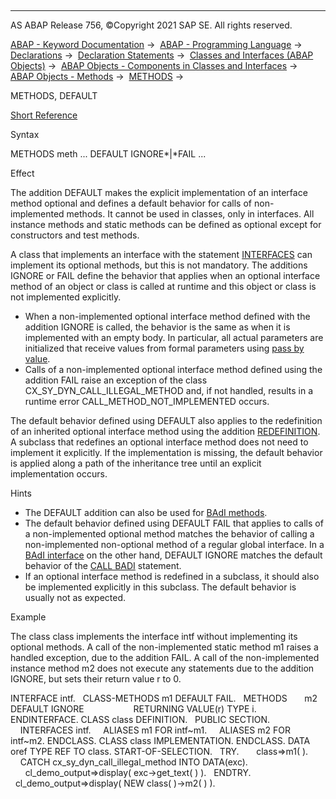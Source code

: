   

* * *

AS ABAP Release 756, ©Copyright 2021 SAP SE. All rights reserved.

[ABAP - Keyword Documentation](javascript:call_link\('abenabap.htm'\)) →  [ABAP - Programming Language](javascript:call_link\('abenabap_reference.htm'\)) →  [Declarations](javascript:call_link\('abendeclarations.htm'\)) →  [Declaration Statements](javascript:call_link\('abenabap_declarations.htm'\)) →  [Classes and Interfaces (ABAP Objects)](javascript:call_link\('abenclasses_and_interfaces.htm'\)) →  [ABAP Objects - Components in Classes and Interfaces](javascript:call_link\('abenclass_ifac_components.htm'\)) →  [ABAP Objects - Methods](javascript:call_link\('abenmethods.htm'\)) →  [METHODS](javascript:call_link\('abapmethods.htm'\)) → 

METHODS, DEFAULT

[Short Reference](javascript:call_link\('abapmethods_shortref.htm'\))

Syntax

METHODS meth ... DEFAULT IGNORE*|*FAIL ...

Effect

The addition DEFAULT makes the explicit implementation of an interface method optional and defines a default behavior for calls of non-implemented methods. It cannot be used in classes, only in interfaces. All instance methods and static methods can be defined as optional except for constructors and test methods.

A class that implements an interface with the statement [INTERFACES](javascript:call_link\('abapinterfaces.htm'\)) can implement its optional methods, but this is not mandatory. The additions IGNORE or FAIL define the behavior that applies when an optional interface method of an object or class is called at runtime and this object or class is not implemented explicitly.

-   When a non-implemented optional interface method defined with the addition IGNORE is called, the behavior is the same as when it is implemented with an empty body. In particular, all actual parameters are initialized that receive values from formal parameters using [pass by value](javascript:call_link\('abenpass_by_value_glosry.htm'\) "Glossary Entry").
-   Calls of a non-implemented optional interface method defined using the addition FAIL raise an exception of the class CX\_SY\_DYN\_CALL\_ILLEGAL\_METHOD and, if not handled, results in a runtime error CALL\_METHOD\_NOT\_IMPLEMENTED occurs.

The default behavior defined using DEFAULT also applies to the redefinition of an inherited optional interface method using the addition [REDEFINITION](javascript:call_link\('abapmethods_redefinition.htm'\)). A subclass that redefines an optional interface method does not need to implement it explicitly. If the implementation is missing, the default behavior is applied along a path of the inheritance tree until an explicit implementation occurs.

Hints

-   The DEFAULT addition can also be used for [BAdI methods](javascript:call_link\('abenbadi_method_glosry.htm'\) "Glossary Entry").
-   The default behavior defined using DEFAULT FAIL that applies to calls of a non-implemented optional method matches the behavior of calling a non-implemented non-optional method of a regular global interface. In a [BAdI interface](javascript:call_link\('abenbadi_interface_glosry.htm'\) "Glossary Entry") on the other hand, DEFAULT IGNORE matches the default behavior of the [CALL BADI](javascript:call_link\('abapcall_badi.htm'\)) statement.
-   If an optional interface method is redefined in a subclass, it should also be implemented explicitly in this subclass. The default behavior is usually not as expected.

Example

The class class implements the interface intf without implementing its optional methods. A call of the non-implemented static method m1 raises a handled exception, due to the addition FAIL. A call of the non-implemented instance method m2 does not execute any statements due to the addition IGNORE, but sets their return value r to 0.

INTERFACE intf.
  CLASS-METHODS m1 DEFAULT FAIL.
  METHODS       m2 DEFAULT IGNORE
                   RETURNING VALUE(r) TYPE i.
ENDINTERFACE.
CLASS class DEFINITION.
  PUBLIC SECTION.
    INTERFACES intf.
    ALIASES m1 FOR intf~m1.
    ALIASES m2 FOR intf~m2.
ENDCLASS.
CLASS class IMPLEMENTATION.
ENDCLASS.
DATA oref TYPE REF TO class.
START-OF-SELECTION.
  TRY.
      class=>m1( ).
    CATCH cx\_sy\_dyn\_call\_illegal\_method INTO DATA(exc).
      cl\_demo\_output=>display( exc->get\_text( ) ).
  ENDTRY.
  cl\_demo\_output=>display( NEW class( )->m2( ) ).